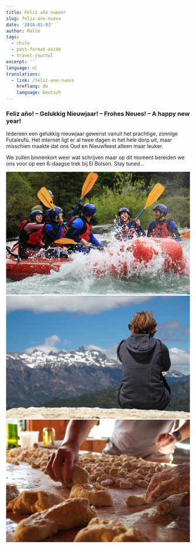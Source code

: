 ```yaml
---
title: Feliz año nuevo!
slug: feliz-ano-nuevo
date: '2018-01-03'
author: Malte
tags:
  - chile
  - post-format-aside
  - travel-journal
excerpt: ''
language: nl
translations:
  - link: /feliz-ano-nuevo
    hreflang: de
    language: Deutsch
---
```


### Feliz año! – Gelukkig Nieuwjaar! – Frohes Neues! – A happy new year!

Iedereen een gelukkig nieuwjaar gewenst vanuit het prachtige, zonnige Futaleufú. Het internet ligt er al twee dagen in het hele dorp uit, maar misschien maakte dat ons Oud en Nieuwfeest alleen maar leuker.

We zullen binnenkort weer wat schrijven maar op dit moment bereiden we ons voor op een 6-daagse trek bij El Bolsón. Stay tuned...

![](images/IMG_6348.jpg)
![](images/PC311038.jpg)
![](images/PC311066.jpg)
